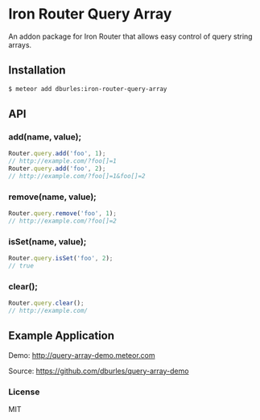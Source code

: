 Iron Router Query Array
==============================

An addon package for Iron Router that allows easy control of query string arrays.

## Installation

```sh
$ meteor add dburles:iron-router-query-array
```

## API

### add(name, value);

```js
Router.query.add('foo', 1);
// http://example.com/?foo[]=1
Router.query.add('foo', 2);
// http://example.com/?foo[]=1&foo[]=2
```

### remove(name, value);

```js
Router.query.remove('foo', 1);
// http://example.com/?foo[]=2
```

### isSet(name, value);

```js
Router.query.isSet('foo', 2);
// true
```

### clear();

```js
Router.query.clear();
// http://example.com/
```

## Example Application

Demo: http://query-array-demo.meteor.com

Source: https://github.com/dburles/query-array-demo

### License

MIT

